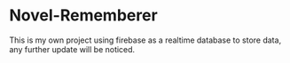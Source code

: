 # Novel-Rememberer
This is my own project using firebase as a realtime database to store data, any further update will be noticed.
